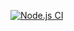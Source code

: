 [![Node.js CI](https://github.com/jannetahkola/webgpu-game/actions/workflows/node.js.yml/badge.svg)](https://github.com/jannetahkola/webgpu-game/actions/workflows/node.js.yml)
